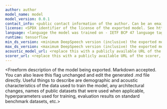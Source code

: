 ```yaml
---
author: author
model_name: model
model_version: 0.0.1
contact_info: <public contact information of the author. Can be an email address, or a link to a contact form, issue tracker, or discussion forum. Must provide a way to reach the model authors>
license: <SPDX identifier of the license of the exported model. See https://spdx.org/licenses/. If the license does not have an SPDX identifier, use the license name.>
language: <language the model was trained on - IETF BCP 47 language tag including at least language, script and region subtags. E.g. "en-Latn-UK" or "de-Latn-DE" or "cmn-Hans-CN". Include as much info as you can without loss of precision. For example, if a model is trained on Scottish English, include the variant subtag: "en-Latn-GB-Scotland".>
runtime: tensorflow
min_ds_version: <minimum DeepSpeech version (inclusive) the exported model is compatible with>
max_ds_version: <maximum DeepSpeech version (inclusive) the exported model is compatible with>
acoustic_model_url: <replace this with a publicly available URL of the acoustic model>
scorer_url: <replace this with a publicly available URL of the scorer, if present>
---
```

<Freeform description of the model being exported. Markdown accepted. You can also leave this flag unchanged and edit the generated .md file directly. Useful things to describe are demographic and acoustic characteristics of the data used to train the model, any architectural changes, names of public datasets that were used when applicable, hyperparameters used for training, evaluation results on standard benchmark datasets, etc.>
